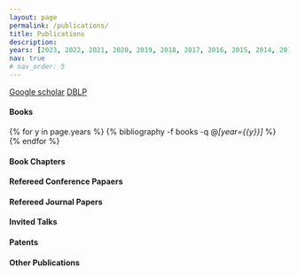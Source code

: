 ```yaml
---
layout: page
permalink: /publications/
title: Publications
description: 
years: [2023, 2022, 2021, 2020, 2019, 2018, 2017, 2016, 2015, 2014, 2013, 2012, 2011, 2010, 2009, 2008, 2007, 2006, 2005, 2004, 2003, 2002, 2001, 2000, 1999, 1998, 1997, 1996, 1995, 1994, 1993]
nav: true
# nav_order: 5
---
```

[Google scholar](https://scholar.google.com/citations?user=jEdhxGMAAAAJ&hl=en)
[DBLP](https://dblp.org/pid/s/CyrusShahabi.html)

#### Books
<div class="publications">

{% for y in page.years %}
  {% bibliography -f books -q @*[year={{y}}]* %}
{% endfor %}

</div>

#### Book Chapters

#### Refereed Conference Papaers

#### Refereed Journal Papers

#### Invited Talks

#### Patents

#### Other Publications
